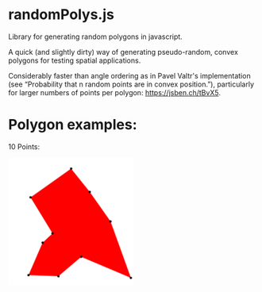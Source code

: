 # randomPolys.js
Library for generating random polygons in javascript. 

A quick (and slightly dirty) way of generating pseudo-random, convex polygons for testing spatial applications.

Considerably faster than angle ordering as in Pavel Valtr's implementation (see “Probability that n random points are in convex position.”), particularly for larger numbers of points per polygon: https://jsben.ch/tBvX5.

# Polygon examples:
10 Points: 

![picture](src/img/10_pts_2.PNG)
